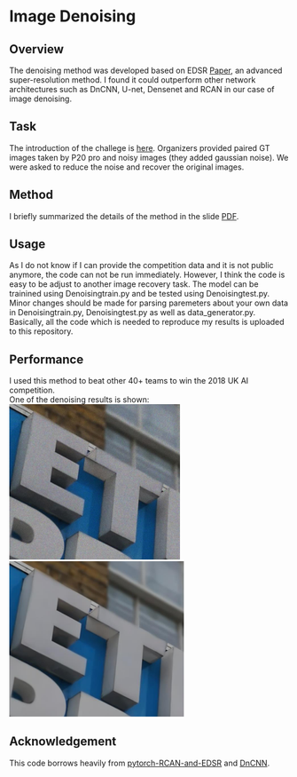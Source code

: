 # Image Denoising
## Overview
The denoising method was developed based on EDSR [Paper](http://openaccess.thecvf.com/content_cvpr_2017_workshops/w12/papers/Lim_Enhanced_Deep_Residual_CVPR_2017_paper.pdf), an advanced super-resolution method. I found it could outperform other network architectures such as DnCNN, U-net, Densenet and RCAN in our case of image denoising.

## Task
The introduction of the challege is [here](http://eucompetition.huawei.com/uk/). Organizers provided paired GT images taken by P20 pro and noisy images (they added gaussian noise). We were asked to reduce the noise and recover the original images.

## Method
I briefly summarized the details of the method in the slide [PDF](https://github.com/ZerojumpLine/Image-Denoising/blob/master/Documents/Huawei_Denoise_ZejuLi.pdf).

## Usage
As I do not know if I can provide the competition data and it is not public anymore, the code can not be run immediately. However, I think the code is easy to be adjust to another image recovery task. The model can be trainined using Denoisingtrain.py and be tested using Denoisingtest.py. Minor changes should be made for parsing paremeters about your own data in Denoisingtrain.py, Denoisingtest.py as well as data_generator.py. <br />Basically, all the code which is needed to reproduce my results is uploaded to this repository.

## Performance
I used this method to beat other 40+ teams to win the 2018 UK AI competition. <br />One of the denoising results is shown:
<br /> <img src="figs/noisy_image.png" width="308px"/> <img src="figs/denoise_results.png" width="315px"/>

## Acknowledgement
This code borrows heavily from [pytorch-RCAN-and-EDSR](https://github.com/yulunzhang/RCAN) and [DnCNN](https://github.com/cszn/DnCNN).
